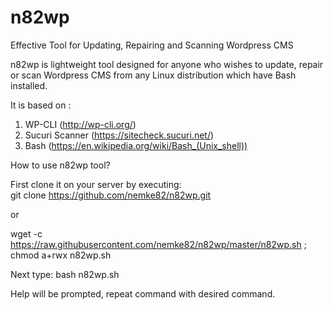 # n82wp
Effective Tool for Updating, Repairing and Scanning Wordpress CMS

n82wp is lightweight tool designed for anyone who wishes to update, repair or scan Wordpress CMS from any Linux distribution which have Bash installed.

It is based on : <BR>
1) WP-CLI (http://wp-cli.org/) <BR> 
2) Sucuri Scanner (https://sitecheck.sucuri.net/) <BR> 
3) Bash (https://en.wikipedia.org/wiki/Bash_(Unix_shell)) <BR> 

How to use n82wp tool? <BR>

First clone it on your server by executing: <BR> 
git clone https://github.com/nemke82/n82wp.git <BR>

or <BR>

wget -c https://raw.githubusercontent.com/nemke82/n82wp/master/n82wp.sh ; chmod a+rwx n82wp.sh <BR>

Next type: bash n82wp.sh <BR>

Help will be prompted, repeat command with desired command.
